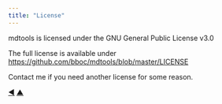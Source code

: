 ```yaml
---
title: "License"
---
```



mdtools is licensed under the GNU General Public License v3.0

The full license is available under <https://github.com/bboc/mdtools/blob/master/LICENSE>

Contact me if you need another license for some reason.


<div class="bottom-nav">
<a href="markdown-cheat-sheet.html" title="Back to: Check your theme">◀</a> <a href="appendix.html" title="Up: Appendix">▲</a>
</div>
